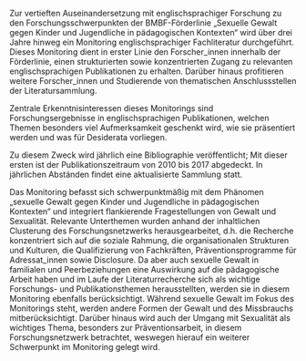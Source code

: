 Zur vertieften Auseinandersetzung mit englischsprachiger Forschung zu den Forschungsschwerpunkten der BMBF-Förderlinie „Sexuelle Gewalt gegen Kinder und Jugendliche in pädagogischen Kontexten“ wird über drei Jahre hinweg ein Monitoring englischsprachiger Fachliteratur durchgeführt. Dieses Monitoring dient in erster Linie den Forscher_innen innerhalb der Förderlinie, einen strukturierten sowie konzentrierten Zugang zu relevanten englischsprachigen Publikationen zu erhalten. Darüber hinaus profitieren weitere Forscher_innen und Studierende von thematischen Anschlussstellen der Literatursammlung.

Zentrale Erkenntnisinteressen dieses Monitorings sind Forschungsergebnisse in englischsprachigen Publikationen, welchen Themen besonders viel Aufmerksamkeit geschenkt wird, wie sie präsentiert werden und was für Desiderata vorliegen.

Zu diesem Zweck wird jährlich eine Bibliographie veröffentlicht; Mit dieser ersten ist der Publikationszeitraum von 2010 bis 2017 abgedeckt. In jährlichen Abständen findet eine aktualisierte Sammlung statt.

Das Monitoring befasst sich schwerpunktmäßig mit dem Phänomen „sexuelle Gewalt gegen Kinder und Jugendliche in pädagogischen Kontexten“ und integriert flankierende Fragestellungen von Gewalt und Sexualität. Relevante Unterthemen wurden anhand der inhaltlichen Clusterung des Forschungsnetzwerks herausgearbeitet, d.h. die Recherche konzentriert sich auf die soziale Rahmung, die organisationalen Strukturen und Kulturen, die Qualifizierung von Fachkräften, Präventionsprogramme für Adressat_innen sowie Disclosure. Da aber auch sexuelle Gewalt in familialen und Peerbeziehungen eine Auswirkung auf die pädagogische Arbeit haben und im Laufe der Literaturrecherche sich als wichtige Forschungs- und Publikationsthemen herausstellten, werden sie in diesem Monitoring ebenfalls berücksichtigt. Während sexuelle Gewalt im Fokus des Monitorings steht, werden andere Formen der Gewalt und des Missbrauchs mitberücksichtigt. Darüber hinaus wird auch der Umgang mit Sexualität als wichtiges Thema, besonders zur Präventionsarbeit, in diesem Forschungsnetzwerk betrachtet, weswegen hierauf ein weiterer Schwerpunkt im Monitoring gelegt wird.
